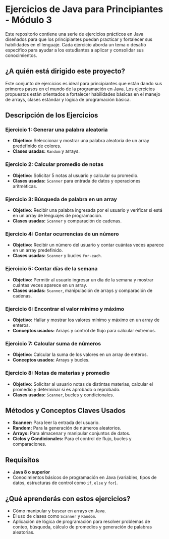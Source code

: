 # Ejercicios de Java para Principiantes - Módulo 3

Este repositorio contiene una serie de ejercicios prácticos en Java diseñados para que los principiantes puedan practicar y fortalecer sus habilidades en el lenguaje. Cada ejercicio aborda un tema o desafío específico para ayudar a los estudiantes a aplicar y consolidar sus conocimientos.

## ¿A quién está dirigido este proyecto?

Este conjunto de ejercicios es ideal para principiantes que están dando sus primeros pasos en el mundo de la programación en Java. Los ejercicios propuestos están orientados a fortalecer habilidades básicas en el manejo de arrays, clases estándar y lógica de programación básica.

## Descripción de los Ejercicios

### Ejercicio 1: Generar una palabra aleatoria
- **Objetivo:** Seleccionar y mostrar una palabra aleatoria de un array predefinido de colores.
- **Clases usadas:** `Random` y arrays.

### Ejercicio 2: Calcular promedio de notas
- **Objetivo:** Solicitar 5 notas al usuario y calcular su promedio.
- **Clases usadas:** `Scanner` para entrada de datos y operaciones aritméticas.

### Ejercicio 3: Búsqueda de palabra en un array
- **Objetivo:** Recibir una palabra ingresada por el usuario y verificar si está en un array de lenguajes de programación.
- **Clases usadas:** `Scanner` y comparación de cadenas.

### Ejercicio 4: Contar ocurrencias de un número
- **Objetivo:** Recibir un número del usuario y contar cuántas veces aparece en un array predefinido.
- **Clases usadas:** `Scanner` y bucles `for-each`.

### Ejercicio 5: Contar días de la semana
- **Objetivo:** Permitir al usuario ingresar un día de la semana y mostrar cuántas veces aparece en un array.
- **Clases usadas:** `Scanner`, manipulación de arrays y comparación de cadenas.

### Ejercicio 6: Encontrar el valor mínimo y máximo
- **Objetivo:** Hallar y mostrar los valores mínimo y máximo en un array de enteros.
- **Conceptos usados:** Arrays y control de flujo para calcular extremos.

### Ejercicio 7: Calcular suma de números
- **Objetivo:** Calcular la suma de los valores en un array de enteros.
- **Conceptos usados:** Arrays y bucles.

### Ejercicio 8: Notas de materias y promedio
- **Objetivo:** Solicitar al usuario notas de distintas materias, calcular el promedio y determinar si es aprobado o reprobado.
- **Clases usadas:** `Scanner`, bucles y condicionales.

## Métodos y Conceptos Claves Usados

- **Scanner:** Para leer la entrada del usuario.
- **Random:** Para la generación de números aleatorios.
- **Arrays:** Para almacenar y manipular conjuntos de datos.
- **Ciclos y Condicionales:** Para el control de flujo, bucles y comparaciones.

## Requisitos

- **Java 8 o superior**
- Conocimientos básicos de programación en Java (variables, tipos de datos, estructuras de control como `if`, `else` y `for`).

## ¿Qué aprenderás con estos ejercicios?

- Cómo manipular y buscar en arrays en Java.
- El uso de clases como `Scanner` y `Random`.
- Aplicación de lógica de programación para resolver problemas de conteo, búsqueda, cálculo de promedios y generación de palabras aleatorias.

